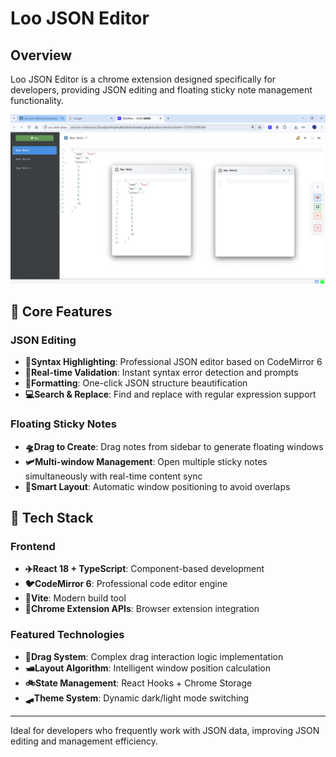 # Loo JSON Editor

## Overview
Loo JSON Editor is a chrome extension designed specifically for developers, providing JSON editing and floating sticky note management functionality.

![Loo JSON Editor screenshot](./docs/assets/screenshot-g2.png)

## 🚀 Core Features

### JSON Editing
- **🎯Syntax Highlighting**: Professional JSON editor based on CodeMirror 6
- **🧠Real-time Validation**: Instant syntax error detection and prompts
- **🔧Formatting**: One-click JSON structure beautification
- **💻Search & Replace**: Find and replace with regular expression support

### Floating Sticky Notes
- **🛸Drag to Create**: Drag notes from sidebar to generate floating windows
- **🛩️Multi-window Management**: Open multiple sticky notes simultaneously with real-time content sync
- **🛶Smart Layout**: Automatic window positioning to avoid overlaps

## 🌅 Tech Stack

### Frontend
- **✈️React 18 + TypeScript**: Component-based development
- **🐦CodeMirror 6**: Professional code editor engine
- **🦕Vite**: Modern build tool
- **🦅Chrome Extension APIs**: Browser extension integration

### Featured Technologies
- **🚤Drag System**: Complex drag interaction logic implementation
- **🛥️Layout Algorithm**: Intelligent window position calculation
- **🚲State Management**: React Hooks + Chrome Storage
- **🛹Theme System**: Dynamic dark/light mode switching


---

Ideal for developers who frequently work with JSON data, improving JSON editing and management efficiency.
